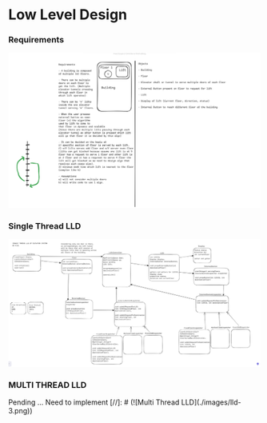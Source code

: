 # Low Level Design

### Requirements
![Requirements](./images/lld-1.png)

### Single Thread LLD
![Single Thread LLD](./images/lld-2.png)

### MULTI THREAD LLD
Pending ... Need to implement
[//]: # (![Multi Thread LLD]&#40;./images/lld-3.png&#41;)
